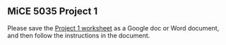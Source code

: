## MiCE 5035 Project 1

Please save the [Project 1 worksheet](https://z.umn.edu/5035project1) as a Google doc or Word document, and then  follow the instructions in the document. 

